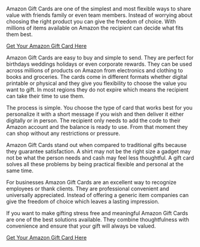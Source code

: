 
Amazon Gift Cards are one of the simplest and most flexible ways to share value with friends family or even team members. Instead of worrying about choosing the right product you can give the freedom of choice. With millions of items available on Amazon the recipient can decide what fits them best.

[Get Your Amazon Gift Card Here](https://cardvaultusa.xyz/amazon-gift-card-2025)


Amazon Gift Cards are easy to buy and simple to send. They are perfect for birthdays weddings holidays or even corporate rewards. They can be used across millions of products on Amazon from electronics and clothing to books and groceries. The cards come in different formats whether digital printable or physical and they give you flexibility to choose the value you want to gift. In most regions they do not expire which means the recipient can take their time to use them.

The process is simple. You choose the type of card that works best for you personalize it with a short message if you wish and then deliver it either digitally or in person. The recipient only needs to add the code to their Amazon account and the balance is ready to use. From that moment they can shop without any restrictions or pressure.

Amazon Gift Cards stand out when compared to traditional gifts because they guarantee satisfaction. A shirt may not be the right size a gadget may not be what the person needs and cash may feel less thoughtful. A gift card solves all these problems by being practical flexible and personal at the same time.

For businesses Amazon Gift Cards are an excellent way to recognize employees or thank clients. They are professional convenient and universally appreciated. Instead of offering a generic item companies can give the freedom of choice which leaves a lasting impression.

If you want to make gifting stress free and meaningful Amazon Gift Cards are one of the best solutions available. They combine thoughtfulness with convenience and ensure that your gift will always be valued.

[Get Your Amazon Gift Card Here](https://cardvaultusa.xyz/amazon-gift-card-2025)

